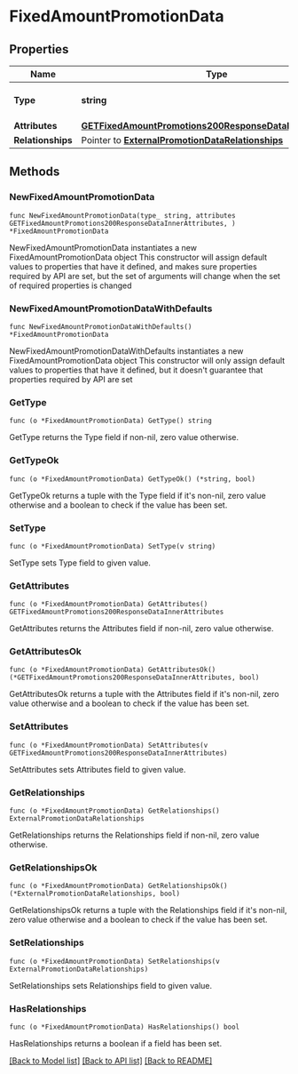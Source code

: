 # FixedAmountPromotionData

## Properties

Name | Type | Description | Notes
------------ | ------------- | ------------- | -------------
**Type** | **string** | The resource&#39;s type | 
**Attributes** | [**GETFixedAmountPromotions200ResponseDataInnerAttributes**](GETFixedAmountPromotions200ResponseDataInnerAttributes.md) |  | 
**Relationships** | Pointer to [**ExternalPromotionDataRelationships**](ExternalPromotionDataRelationships.md) |  | [optional] 

## Methods

### NewFixedAmountPromotionData

`func NewFixedAmountPromotionData(type_ string, attributes GETFixedAmountPromotions200ResponseDataInnerAttributes, ) *FixedAmountPromotionData`

NewFixedAmountPromotionData instantiates a new FixedAmountPromotionData object
This constructor will assign default values to properties that have it defined,
and makes sure properties required by API are set, but the set of arguments
will change when the set of required properties is changed

### NewFixedAmountPromotionDataWithDefaults

`func NewFixedAmountPromotionDataWithDefaults() *FixedAmountPromotionData`

NewFixedAmountPromotionDataWithDefaults instantiates a new FixedAmountPromotionData object
This constructor will only assign default values to properties that have it defined,
but it doesn't guarantee that properties required by API are set

### GetType

`func (o *FixedAmountPromotionData) GetType() string`

GetType returns the Type field if non-nil, zero value otherwise.

### GetTypeOk

`func (o *FixedAmountPromotionData) GetTypeOk() (*string, bool)`

GetTypeOk returns a tuple with the Type field if it's non-nil, zero value otherwise
and a boolean to check if the value has been set.

### SetType

`func (o *FixedAmountPromotionData) SetType(v string)`

SetType sets Type field to given value.


### GetAttributes

`func (o *FixedAmountPromotionData) GetAttributes() GETFixedAmountPromotions200ResponseDataInnerAttributes`

GetAttributes returns the Attributes field if non-nil, zero value otherwise.

### GetAttributesOk

`func (o *FixedAmountPromotionData) GetAttributesOk() (*GETFixedAmountPromotions200ResponseDataInnerAttributes, bool)`

GetAttributesOk returns a tuple with the Attributes field if it's non-nil, zero value otherwise
and a boolean to check if the value has been set.

### SetAttributes

`func (o *FixedAmountPromotionData) SetAttributes(v GETFixedAmountPromotions200ResponseDataInnerAttributes)`

SetAttributes sets Attributes field to given value.


### GetRelationships

`func (o *FixedAmountPromotionData) GetRelationships() ExternalPromotionDataRelationships`

GetRelationships returns the Relationships field if non-nil, zero value otherwise.

### GetRelationshipsOk

`func (o *FixedAmountPromotionData) GetRelationshipsOk() (*ExternalPromotionDataRelationships, bool)`

GetRelationshipsOk returns a tuple with the Relationships field if it's non-nil, zero value otherwise
and a boolean to check if the value has been set.

### SetRelationships

`func (o *FixedAmountPromotionData) SetRelationships(v ExternalPromotionDataRelationships)`

SetRelationships sets Relationships field to given value.

### HasRelationships

`func (o *FixedAmountPromotionData) HasRelationships() bool`

HasRelationships returns a boolean if a field has been set.


[[Back to Model list]](../README.md#documentation-for-models) [[Back to API list]](../README.md#documentation-for-api-endpoints) [[Back to README]](../README.md)


